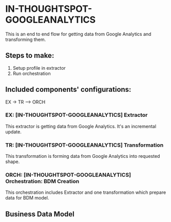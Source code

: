 # IN-THOUGHTSPOT-GOOGLEANALYTICS

This is an end to end flow for getting data from Google Analytics and transforming them.

## Steps to make:
1. Setup profile in extractor
2. Run orchestration

## Included components' configurations:
EX -> TR –> ORCH

### EX: [IN-THOUGHTSPOT-GOOGLEANALYTICS] Extractor

This extractor is getting data from Google Analytics. It's an incremental update.

### TR: [IN-THOUGHTSPOT-GOOGLEANALYTICS] Transformation

This transformation is forming data from Google Analytics into requested shape.

### ORCH: [IN-THOUGHTSPOT-GOOGLEANALYTICS] Orchestration: BDM Creation

This orchestration includes Extractor and one transformation which prepare data for BDM model.

## Business Data Model


